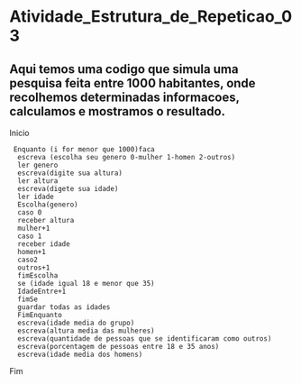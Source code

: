 # Atividade_Estrutura_de_Repeticao_03
## Aqui temos uma codigo que simula uma pesquisa feita entre 1000 habitantes, onde recolhemos determinadas informacoes, calculamos e mostramos o resultado.

Inicio
     
     Enquanto (i for menor que 1000)faca
      escreva (escolha seu genero 0-mulher 1-homen 2-outros)
      ler genero
      escreva(digite sua altura)
      ler altura
      escreva(digete sua idade)
      ler idade
      Escolha(genero)
      caso 0
      receber altura
      mulher+1
      caso 1
      receber idade
      homen+1
      caso2
      outros+1
      fimEscolha
      se (idade igual 18 e menor que 35)
      IdadeEntre+1
      fimSe
      guardar todas as idades
      FimEnquanto
      escreva(idade media do grupo)
      escreva(altura media das mulheres)
      escreva(quantidade de pessoas que se identificaram como outros)
      escreva(porcentagem de pessoas entre 18 e 35 anos)
      escreva(idade media dos homens)
Fim      
      
      

     
